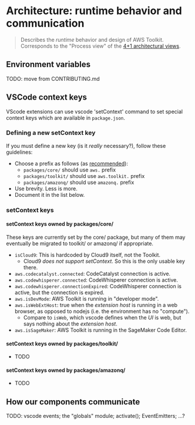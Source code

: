 # Architecture: runtime behavior and communication

> Describes the _runtime_ behavior and design of AWS Toolkit.
> Corresponds to the "Process view" of the [4+1 architectural views](https://en.wikipedia.org/wiki/4%2B1_architectural_view_model).

## Environment variables

TODO: move from CONTRIBUTING.md

## VSCode context keys

VScode extensions can use vscode 'setContext' command to set special context keys which are
available in `package.json`.

### Defining a new setContext key

If you must define a new key (is it _really_ necessary?), follow these guidelines:

-   Choose a prefix as follows (as [recommended](https://code.visualstudio.com/api/extension-guides/command#using-a-custom-when-clause-context)):
    -   `packages/core/` should use `aws.` prefix
    -   `packages/toolkit/` should use `aws.toolkit.` prefix
    -   `packages/amazonq/` should use `amazonq.` prefix
-   Use brevity. Less is more.
-   Document it in the list below.

### setContext keys

#### setContext keys owned by packages/core/

These keys are currently set by the core/ package, but many of them may eventually be migrated to
toolkit/ or amazonq/ if appropriate.

-   `isCloud9`: This is hardcoded by Cloud9 itself, not the Toolkit.
    -   Cloud9 _does not support setContext_. So this is the only usable key there.
-   `aws.codecatalyst.connected`: CodeCatalyst connection is active.
-   `aws.codewhisperer.connected`: CodeWhisperer connection is active.
-   `aws.codewhisperer.connectionExpired`: CodeWhisperer connection is active, but the connection is expired.
-   `aws.isDevMode`: AWS Toolkit is running in "developer mode".
-   `aws.isWebExtHost`: true when the _extension host_ is running in a web browser, as opposed to
    nodejs (i.e. the environment has no "compute").
    -   Compare to `isWeb`, which vscode defines when the _UI_ is web, but says nothing about the
        _extension host_.
-   `aws.isSageMaker`: AWS Toolkit is running in the SageMaker Code Editor.

#### setContext keys owned by packages/toolkit/

-   TODO

#### setContext keys owned by packages/amazonq/

-   TODO

## How our components communicate

TODO: vscode events; the "globals" module; activate(); EventEmitters; ...?
